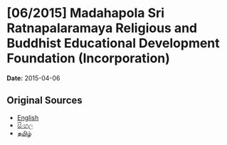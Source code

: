 # [06/2015] Madahapola Sri Ratnapalaramaya Religious and Buddhist Educational Development Foundation (Incorporation)

**Date:** 2015-04-06

## Original Sources

- [English](https://documents.gov.lk/view/acts/2015/4/06-2015_E.pdf)
- [සිංහල](https://documents.gov.lk/view/acts/2015/4/06-2015_S.pdf)
- [தமிழ்](https://documents.gov.lk/view/acts/2015/4/06-2015_T.pdf)
